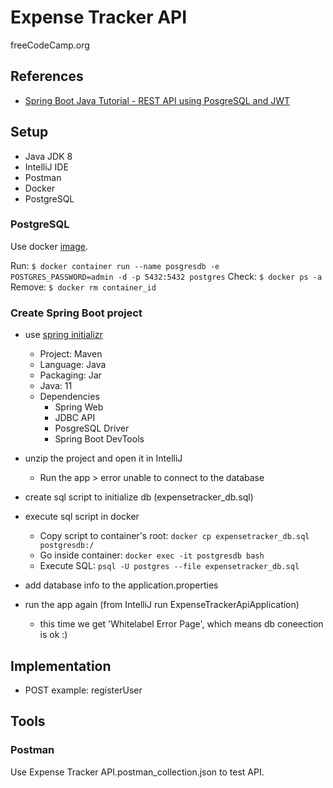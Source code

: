 # Expense Tracker API

freeCodeCamp.org

## References

* [Spring Boot Java Tutorial - REST API using PosgreSQL and JWT](https://www.freecodecamp.org/news/use-spring-boot-and-java-to-create-a-rest-api-tutorial/)

## Setup

* Java JDK 8
* IntelliJ IDE
* Postman
* Docker
* PostgreSQL

### PostgreSQL

Use docker [image](https://hub.docker.com/_/postgres).

Run: `$ docker container run --name posgresdb -e POSTGRES_PASSWORD=admin -d -p 5432:5432 postgres`
Check: `$ docker ps -a`
Remove: `$ docker rm container_id`

### Create Spring Boot project

* use [spring initializr](https://start.spring.io/)
  * Project: Maven
  * Language: Java
  * Packaging: Jar
  * Java: 11
  * Dependencies
    * Spring Web
    * JDBC API
    * PosgreSQL Driver
    * Spring Boot DevTools

* unzip the project and open it in IntelliJ
  * Run the app > error unable to connect to the database

* create sql script to initialize db (expensetracker_db.sql)

* execute sql script in docker
  * Copy script to container's root: `docker cp expensetracker_db.sql postgresdb:/`
  * Go inside container: `docker exec -it postgresdb bash`
  * Execute SQL: `psql -U postgres --file expensetracker_db.sql`

* add database info to the application.properties

* run the app again (from IntelliJ run ExpenseTrackerApiApplication)
  * this time we get 'Whitelabel Error Page', which means db coneection is ok :)
  
## Implementation

* POST example: registerUser

## Tools

### Postman

Use Expense Tracker API.postman_collection.json to test API.
